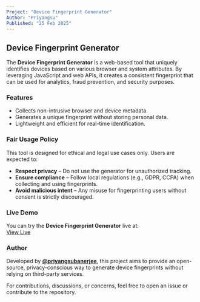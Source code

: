 ```yaml
---
Project: "Device Fingerprint Generator"
Author: "Priyangsu"
Published: "25 Feb 2025"
---
```


## Device Fingerprint Generator

The **Device Fingerprint Generator** is a web-based tool that uniquely identifies devices based on various browser and system attributes. By leveraging JavaScript and web APIs, it creates a consistent fingerprint that can be used for analytics, fraud prevention, and security purposes.

### Features

- Collects non-intrusive browser and device metadata.
- Generates a unique fingerprint without storing personal data.
- Lightweight and efficient for real-time identification.

### Fair Usage Policy

This tool is designed for ethical and legal use cases only. Users are expected to:

- **Respect privacy** – Do not use the generator for unauthorized tracking.
- **Ensure compliance** – Follow local regulations (e.g., GDPR, CCPA) when collecting and using fingerprints.
- **Avoid malicious intent** – Any misuse for fingerprinting users without consent is strictly discouraged.

### Live Demo

You can try the **Device Fingerprint Generator** live at:  
[View Live](https://priyangsubanerjee.github.io/device-fingerprinting/)

### Author

Developed by **[@priyangsubanerjee](https://github.com/priyangsubanerjee)**, this project aims to provide an open-source, privacy-conscious way to generate device fingerprints without relying on third-party services.

For contributions, discussions, or concerns, feel free to open an issue or contribute to the repository.
